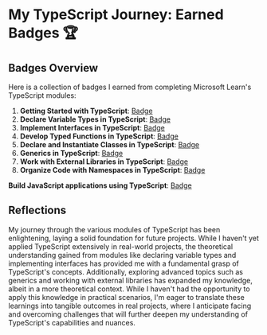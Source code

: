 # My TypeScript Journey: Earned Badges 🏆

## Badges Overview

Here is a collection of badges I earned from completing Microsoft Learn's TypeScript modules:

1. **Getting Started with TypeScript**: [Badge](https://learn.microsoft.com/api/achievements/share/en-us/kolirina-0593/DGMBZ9SJ?sharingId=8D9B890C6D3429EB)
2. **Declare Variable Types in TypeScript**: [Badge](https://learn.microsoft.com/api/achievements/share/en-us/kolirina-0593/3X5U3R8H?sharingId=8D9B890C6D3429EB)
3. **Implement Interfaces in TypeScript**: [Badge](https://learn.microsoft.com/api/achievements/share/en-us/kolirina-0593/8R6R6PRW?sharingId=8D9B890C6D3429EB)
4. **Develop Typed Functions in TypeScript**: [Badge](https://learn.microsoft.com/api/achievements/share/en-us/kolirina-0593/VKYB6J6M?sharingId=8D9B890C6D3429EB)
5. **Declare and Instantiate Classes in TypeScript**: [Badge](https://learn.microsoft.com/api/achievements/share/en-us/kolirina-0593/HYGZVD78?sharingId=8D9B890C6D3429EB)
6. **Generics in TypeScript**: [Badge](https://learn.microsoft.com/api/achievements/share/en-us/kolirina-0593/X23EJBWY?sharingId=8D9B890C6D3429EB)
7. **Work with External Libraries in TypeScript**: [Badge](https://learn.microsoft.com/api/achievements/share/en-us/kolirina-0593/X23E5HVY?sharingId=8D9B890C6D3429EB)
8. **Organize Code with Namespaces in TypeScript**: [Badge](https://learn.microsoft.com/api/achievements/share/en-us/kolirina-0593/X23E64GY?sharingId=8D9B890C6D3429EB)

**Build JavaScript applications using TypeScript**: [Badge](https://learn.microsoft.com/api/achievements/share/en-us/kolirina-0593/7ENB3J3Z?sharingId=8D9B890C6D3429EB)

## Reflections

My journey through the various modules of TypeScript has been enlightening, laying a solid foundation for future projects. While I haven't yet applied TypeScript extensively in real-world projects, the theoretical understanding gained from modules like declaring variable types and implementing interfaces has provided me with a fundamental grasp of TypeScript's concepts. Additionally, exploring advanced topics such as generics and working with external libraries has expanded my knowledge, albeit in a more theoretical context. While I haven't had the opportunity to apply this knowledge in practical scenarios, I'm eager to translate these learnings into tangible outcomes in real projects, where I anticipate facing and overcoming challenges that will further deepen my understanding of TypeScript's capabilities and nuances.
